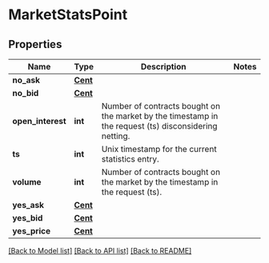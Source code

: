 # MarketStatsPoint

## Properties
Name | Type | Description | Notes
------------ | ------------- | ------------- | -------------
**no_ask** | [**Cent**](Cent.md) |  | 
**no_bid** | [**Cent**](Cent.md) |  | 
**open_interest** | **int** | Number of contracts bought on the market by the timestamp in the request (ts) disconsidering netting. | 
**ts** | **int** | Unix timestamp for the current statistics entry. | 
**volume** | **int** | Number of contracts bought on the market by the timestamp in the request (ts). | 
**yes_ask** | [**Cent**](Cent.md) |  | 
**yes_bid** | [**Cent**](Cent.md) |  | 
**yes_price** | [**Cent**](Cent.md) |  | 

[[Back to Model list]](../README.md#documentation-for-models) [[Back to API list]](../README.md#documentation-for-api-endpoints) [[Back to README]](../README.md)

